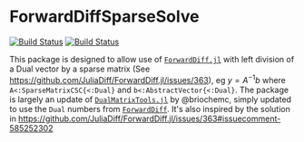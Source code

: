# ForwardDiffSparseSolve

[![Build Status](https://travis-ci.com/magerton/ForwardDiffSparseSolve.jl.svg?branch=main)](https://travis-ci.com/magerton/ForwardDiffSparseSolve.jl)
[![Build Status](https://ci.appveyor.com/api/projects/status/github/magerton/ForwardDiffSparseSolve.jl?svg=true)](https://ci.appveyor.com/project/magerton/ForwardDiffSparseSolve-jl)

This package is designed to allow use of [`ForwardDiff.jl`](https://github.com/JuliaDiff/ForwardDiff.jl) with left division of a Dual vector by a sparse matrix (See <https://github.com/JuliaDiff/ForwardDiff.jl/issues/363>), eg $y = A^{-1}b$ where `A<:SparseMatrixCSC{<:Dual}` and `b<:AbstractVector{<:Dual}`. The package is largely an update of [`DualMatrixTools.jl`](https://github.com/briochemc/DualMatrixTools.jl) by @briochemc, simply updated to use the `Dual` numbers from [`ForwardDiff`](https://github.com/JuliaDiff/ForwardDiff.jl). It's also inspired by the solution in <https://github.com/JuliaDiff/ForwardDiff.jl/issues/363#issuecomment-585252302>

